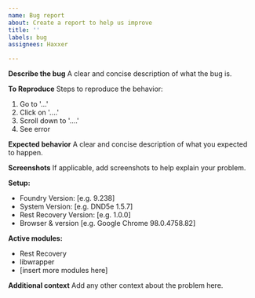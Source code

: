 ```yaml
---
name: Bug report
about: Create a report to help us improve
title: ''
labels: bug
assignees: Haxxer

---
```


**Describe the bug**
A clear and concise description of what the bug is.

**To Reproduce**
Steps to reproduce the behavior:
1. Go to '...'
2. Click on '....'
3. Scroll down to '....'
4. See error

**Expected behavior**
A clear and concise description of what you expected to happen.

**Screenshots**
If applicable, add screenshots to help explain your problem.

**Setup:**
 - Foundry Version: [e.g. 9.238]
 - System Version: [e.g. DND5e 1.5.7]
 - Rest Recovery Version: [e.g. 1.0.0]
 - Browser & version [e.g. Google Chrome 98.0.4758.82]

**Active modules:**
 - Rest Recovery
 - libwrapper
 - [insert more modules here]

**Additional context**
Add any other context about the problem here.
